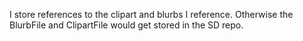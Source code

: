 I store references to the clipart and blurbs I reference.  Otherwise the BlurbFile and ClipartFile would get stored in the SD repo.